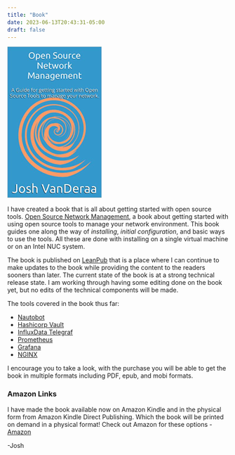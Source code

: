 ```yaml
---
title: "Book"
date: 2023-06-13T20:43:31-05:00
draft: false
---
```


![Open Source Network Management Cover](/images/open-source-network-management.png)

I have created a book that is all about getting started with open source tools. [Open Source Network Management](https://leanpub.com/opensourcenetworkmanagement), a book about getting started with using open source tools to manage your network environment. This book guides one along the way of _installing_, _initial configuration_, and basic ways to use the tools. All these are done with installing on a single virtual machine or on an Intel NUC system.

The book is published on [LeanPub](https://www.leanpub.com) that is a place where I can continue to make updates to the book while providing the content to the readers sooners than later. The current state of the book is at a strong technical release state. I am working through having some editing done on the book yet, but no edits of the technical components will be made.

The tools covered in the book thus far:

- [Nautobot](https://www.nautobot.com)
- [Hashicorp Vault](https://www.vaultproject.io/)
- [InfluxData Telegraf](https://www.influxdata.com/time-series-platform/telegraf/)
- [Prometheus](https://prometheus.io/)
- [Grafana](https://grafana.com/grafana/)
- [NGINX](https://www.nginx.com/)

I encourage you to take a look, with the purchase you will be able to get the book in multiple formats including PDF, epub, and mobi formats.

### Amazon Links

I have made the book available now on Amazon Kindle and in the physical form from Amazon Kindle Direct Publishing. Which the book will be printed on demand in a physical format! Check out Amazon for these options - [Amazon](https://www.amazon.com/Open-Source-Network-Management-network-ebook/dp/B0BQFL7WJD/ref=sr_1_1?keywords=open+source+network+management&qid=1682789845&sprefix=Open+Source+Network%2Caps%2C115&sr=8-1)

-Josh
